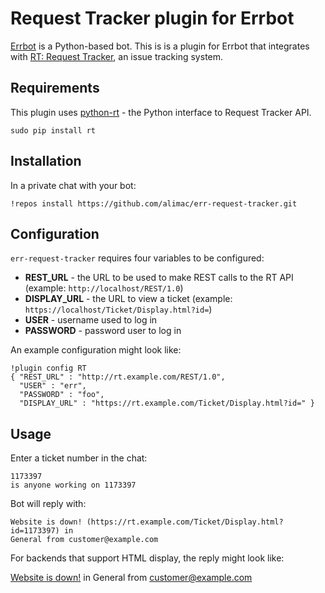 # Request Tracker plugin for Errbot

[Errbot](http://errbot.net) is a Python-based bot. This is is a plugin for
Errbot that integrates with [RT: Request Tracker](https://www.bestpractical.com/rt/),
an issue tracking system.

## Requirements

This plugin uses [python-rt](https://gitlab.labs.nic.cz/labs/python-rt) -
the Python interface to Request Tracker API.
```
sudo pip install rt
```

## Installation

In a private chat with your bot:
```
!repos install https://github.com/alimac/err-request-tracker.git
```

## Configuration

`err-request-tracker` requires four variables to be configured:

- **REST_URL** - the URL to be used to make REST calls to the RT API (example:
`http://localhost/REST/1.0`)
- **DISPLAY_URL** - the URL to view a ticket (example:
`https://localhost/Ticket/Display.html?id=`)
- **USER** - username used to log in
- **PASSWORD** - password user to log in

An example configuration might look like:

```
!plugin config RT
{ "REST_URL" : "http://rt.example.com/REST/1.0",
  "USER" : "err",
  "PASSWORD" : "foo",
  "DISPLAY_URL" : "https://rt.example.com/Ticket/Display.html?id=" }
```

## Usage

Enter a ticket number in the chat:
```
1173397
is anyone working on 1173397
```

Bot will reply with:
```
Website is down! (https://rt.example.com/Ticket/Display.html?id=1173397) in
General from customer@example.com
```

For backends that support HTML display, the reply might look like:

[Website is down!](https://rt.example.com/Ticket/Display.html?id=1173397) in
General from customer@example.com
